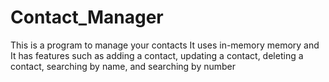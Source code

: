 # Contact_Manager
This is a program to manage your contacts It uses in-memory memory and It has features such as adding a contact, updating a contact, deleting a contact, searching by name, and searching by number
